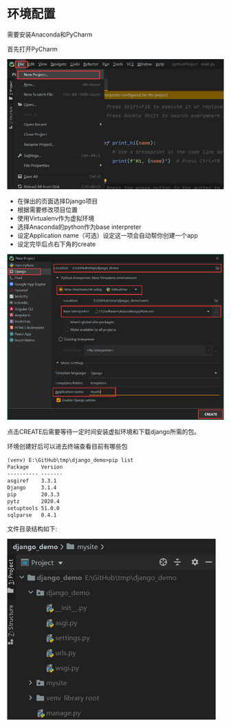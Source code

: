 # 环境配置

需要安装Anaconda和PyCharm

首先打开PyCharm

![image-20201216195326478](img/image-20201216195326478.png)

- 在弹出的页面选择Django项目
- 根据需要修改项目位置
- 使用Virtualenv作为虚拟环境
- 选择Anaconda的python作为base interpreter
- 设定Application name（可选）设定这一项会自动帮你创建一个app
- 设定完毕后点右下角的create

![image-20201216195740729](img/image-20201216195740729.png)

点击CREATE后需要等待一定时间安装虚拟环境和下载django所需的包。 

环境创建好后可以进去终端查看目前有哪些包

```
(venv) E:\GitHub\tmp\django_demo>pip list
Package    Version
---------- -------
asgiref    3.3.1
Django     3.1.4
pip        20.3.3
pytz       2020.4
setuptools 51.0.0
sqlparse   0.4.1
```

文件目录结构如下:

![image-20201216200412899](img/image-20201216200412899.png)